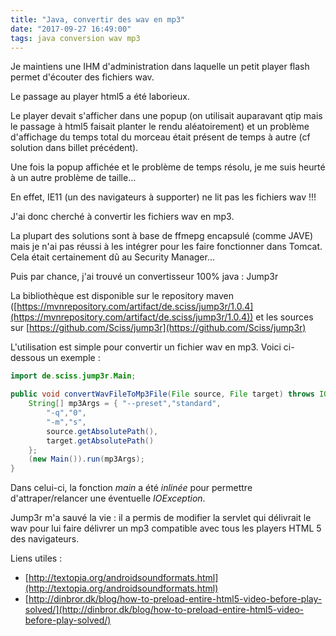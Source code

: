 ```yaml
---
title: "Java, convertir des wav en mp3"
date: "2017-09-27 16:49:00"
tags: java conversion wav mp3
---
```

Je maintiens une IHM d'administration dans laquelle un petit player flash permet d'écouter des fichiers wav.

Le passage au player html5 a été laborieux.

Le player devait s'afficher dans une popup (on utilisait auparavant qtip mais le passage à html5 faisait planter le rendu aléatoirement) et un problème d'affichage du temps total du morceau était présent de temps à autre (cf solution dans billet précédent).

Une fois la popup affichée et le problème de temps résolu, je me suis heurté à un autre problème de taille... 

En effet, IE11 (un des navigateurs à supporter) ne lit pas les fichiers wav !!!

J'ai donc cherché à convertir les fichiers wav en mp3.

La plupart des solutions sont à base de ffmepg encapsulé (comme JAVE) mais je n'ai pas réussi à les intégrer pour les faire fonctionner dans Tomcat.
Cela était certainement dû au Security Manager...

Puis par chance, j'ai trouvé un convertisseur 100% java : Jump3r

La bibliothèque est disponible sur le repository maven ([https://mvnrepository.com/artifact/de.sciss/jump3r/1.0.4](https://mvnrepository.com/artifact/de.sciss/jump3r/1.0.4)) et les sources sur [https://github.com/Sciss/jump3r](https://github.com/Sciss/jump3r)

L'utilisation est simple pour convertir un fichier wav en mp3. Voici ci-dessous un exemple :


```java
import de.sciss.jump3r.Main;

public void convertWavFileToMp3File(File source, File target) throws IOException {
    String[] mp3Args = { "--preset","standard",
        "-q","0",
        "-m","s",
        source.getAbsolutePath(),
        target.getAbsolutePath()
    };
    (new Main()).run(mp3Args);
}
```

Dans celui-ci, la fonction *main* a été *inlinée* pour permettre d'attraper/relancer une éventuelle *IOException*.

Jump3r m'a sauvé la vie : il a permis de modifier la servlet qui délivrait le wav pour lui faire délivrer un mp3 compatible avec tous les players HTML 5 des navigateurs.

Liens utiles :
- [http://textopia.org/androidsoundformats.html](http://textopia.org/androidsoundformats.html)
- [http://dinbror.dk/blog/how-to-preload-entire-html5-video-before-play-solved/](http://dinbror.dk/blog/how-to-preload-entire-html5-video-before-play-solved/)
